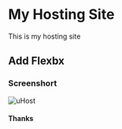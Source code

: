 # My Hosting Site 

This is my hosting site 

## Add Flexbx 

### Screenshort

![uHost](https://user-images.githubusercontent.com/43618577/105376782-52ac2400-5c34-11eb-9712-0b3a47a586cf.png)


#### Thanks